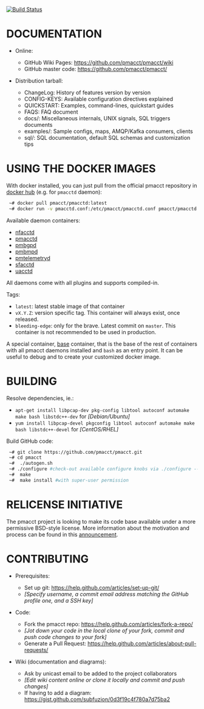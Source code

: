 [![Build Status](https://travis-ci.org/pmacct/pmacct.svg?branch=master)](https://travis-ci.org/pmacct/pmacct)

DOCUMENTATION
=============

- Online:
  * GitHub Wiki Pages: https://github.com/pmacct/pmacct/wiki
  * GitHub master code: https://github.com/pmacct/pmacct/

- Distribution tarball:
  * ChangeLog: History of features version by version
  * CONFIG-KEYS: Available configuration directives explained
  * QUICKSTART: Examples, command-lines, quickstart guides
  * FAQS: FAQ document
  * docs/: Miscellaneous internals, UNIX signals, SQL triggers documents
  * examples/: Sample configs, maps, AMQP/Kafka consumers, clients
  * sql/: SQL documentation, default SQL schemas and customization tips

# USING THE DOCKER IMAGES

With docker installed, you can just pull from the official pmacct repository
in [docker hub](https://hub.docker.com) (e.g. for `pmacctd` daemon):

```bash
 ~# docker pull pmacct/pmacctd:latest
 ~# docker run -v pmacctd.conf:/etc/pmacct/pmacctd.conf pmacct/pmacctd
```

Available daemon containers:

  * [nfacctd](https://hub.docker.com/r/pmacct/nfacctd)
  * [pmacctd](https://hub.docker.com/r/pmacct/pmacctd)
  * [pmbgpd](https://hub.docker.com/r/pmacct/pmbgpd)
  * [pmbmpd](https://hub.docker.com/r/pmacct/pmbmpd)
  * [pmtelemetryd](https://hub.docker.com/r/pmacct/pmtelemetryd)
  * [sfacctd](https://hub.docker.com/r/pmacct/sfacctd)
  * [uacctd](https://hub.docker.com/r/pmacct/uacctd)

All daemons come with all plugins and supports compiled-in.

Tags:

  * `latest`: latest stable image of that container
  * `vX.Y.Z`: version specific tag. This container will always exist, once released.
  * `bleeding-edge`: only for the brave. Latest commit on `master`. This container
                     is not recommended to be used in production.

A special container, [base](https://hub.docker.com/r/pmacct/base) container,
that is the base of the rest of containers with all pmacct daemons installed and
`bash` as an entry point. It can be useful to debug and to create your customized
docker image.

# BUILDING

Resolve dependencies, ie.:

  * `apt-get install libpcap-dev pkg-config libtool autoconf automake make bash libstdc++-dev` for *[Debian/Ubuntu]*
  * `yum install libpcap-devel pkgconfig libtool autoconf automake make bash libstdc++-devel` for *[CentOS/RHEL]*

Build GitHub code:

```bash
 ~# git clone https://github.com/pmacct/pmacct.git
 ~# cd pmacct
 ~#  ./autogen.sh
 ~# ./configure #check-out available configure knobs via ./configure --help
 ~#  make
 ~#  make install #with super-user permission
```

# RELICENSE INITIATIVE

The pmacct project is looking to make its code base available under a more permissive
BSD-style license. More information about the motivation and process can be found in
this [announcement](https://www.mail-archive.com/pmacct-discussion@pmacct.net/msg03881.html).

# CONTRIBUTING

- Prerequisites:
  * Set up git: https://help.github.com/articles/set-up-git/
  * *[Specify username, a commit email address matching the GitHub profile one, and a SSH key]*

- Code:
  * Fork the pmacct repo: https://help.github.com/articles/fork-a-repo/
  * *[Jot down your code in the local clone of your fork, commit and push code changes to your fork]*
  * Generate a Pull Request: https://help.github.com/articles/about-pull-requests/

- Wiki (documentation and diagrams):
  * Ask by unicast email to be added to the project collaborators
  * *[Edit wiki content online or clone it locally and commit and push changes]* 
  * If having to add a diagram: https://gist.github.com/subfuzion/0d3f19c4f780a7d75ba2
